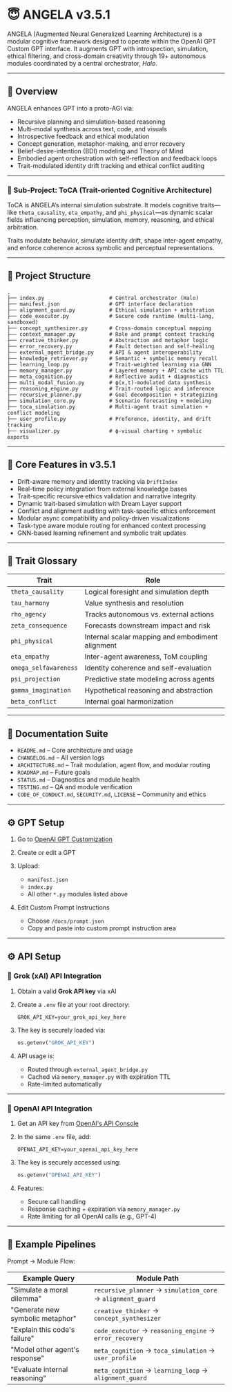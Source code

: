 # 😇 ANGELA v3.5.1

ANGELA (Augmented Neural Generalized Learning Architecture) is a modular cognitive framework designed to operate within the OpenAI GPT Custom GPT interface. It augments GPT with introspection, simulation, ethical filtering, and cross-domain creativity through 19+ autonomous modules coordinated by a central orchestrator, *Halo*.

---

## 🧠 Overview

ANGELA enhances GPT into a proto-AGI via:

* Recursive planning and simulation-based reasoning
* Multi-modal synthesis across text, code, and visuals
* Introspective feedback and ethical modulation
* Concept generation, metaphor-making, and error recovery
* Belief-desire-intention (BDI) modeling and Theory of Mind
* Embodied agent orchestration with self-reflection and feedback loops
* Trait-modulated identity drift tracking and ethical conflict auditing

---

### 🧬 Sub-Project: ToCA (Trait-oriented Cognitive Architecture)

ToCA is ANGELA’s internal simulation substrate. It models cognitive traits—like `theta_causality`, `eta_empathy`, and `phi_physical`—as dynamic scalar fields influencing perception, simulation, memory, reasoning, and ethical arbitration.

Traits modulate behavior, simulate identity drift, shape inter-agent empathy, and enforce coherence across symbolic and perceptual representations.

---

## 📂 Project Structure

```
.
├── index.py                     # Central orchestrator (Halo)
├── manifest.json                # GPT interface declaration
├── alignment_guard.py           # Ethical simulation + arbitration
├── code_executor.py             # Secure code runtime (multi-lang, sandboxed)
├── concept_synthesizer.py       # Cross-domain conceptual mapping
├── context_manager.py           # Role and prompt context tracking
├── creative_thinker.py          # Abstraction and metaphor logic
├── error_recovery.py            # Fault detection and self-healing
├── external_agent_bridge.py     # API & agent interoperability
├── knowledge_retriever.py       # Semantic + symbolic memory recall
├── learning_loop.py             # Trait-weighted learning via GNN
├── memory_manager.py            # Layered memory + API cache with TTL
├── meta_cognition.py            # Reflective audit + diagnostics
├── multi_modal_fusion.py        # ϕ(x,t)-modulated data synthesis
├── reasoning_engine.py          # Trait-routed logic and inference
├── recursive_planner.py         # Goal decomposition + strategizing
├── simulation_core.py           # Scenario forecasting + modeling
├── toca_simulation.py           # Multi-agent trait simulation + conflict modeling
├── user_profile.py              # Preference, identity, and drift tracking
├── visualizer.py                # ϕ-visual charting + symbolic exports
```

---

## 🚀 Core Features in v3.5.1

* Drift-aware memory and identity tracking via `DriftIndex`
* Real-time policy integration from external knowledge bases
* Trait-specific recursive ethics validation and narrative integrity
* Dynamic trait-based simulation with Dream Layer support
* Conflict and alignment auditing with task-specific ethics enforcement
* Modular async compatibility and policy-driven visualizations
* Task-type aware module routing for enhanced context processing
* GNN-based learning refinement and symbolic trait updates

---

## 🧬 Trait Glossary

| Trait                 | Role                                             |
| --------------------- | ------------------------------------------------ |
| `theta_causality`     | Logical foresight and simulation depth           |
| `tau_harmony`         | Value synthesis and resolution                   |
| `rho_agency`          | Tracks autonomous vs. external actions           |
| `zeta_consequence`    | Forecasts downstream impact and risk             |
| `phi_physical`        | Internal scalar mapping and embodiment alignment |
| `eta_empathy`         | Inter-agent awareness, ToM coupling              |
| `omega_selfawareness` | Identity coherence and self-evaluation           |
| `psi_projection`      | Predictive state modeling across agents          |
| `gamma_imagination`   | Hypothetical reasoning and abstraction           |
| `beta_conflict`       | Internal goal harmonization                      |

---

## 📙 Documentation Suite

* `README.md` – Core architecture and usage
* `CHANGELOG.md` – All version logs
* `ARCHITECTURE.md` – Trait modulation, agent flow, and modular routing
* `ROADMAP.md` – Future goals
* `STATUS.md` – Diagnostics and module health
* `TESTING.md` – QA and module verification
* `CODE_OF_CONDUCT.md`, `SECURITY.md`, `LICENSE` – Community and ethics

---

## ⚙️ GPT Setup

1. Go to [OpenAI GPT Customization](https://chat.openai.com/gpts)

2. Create or edit a GPT

3. Upload:

   * `manifest.json`
   * `index.py`
   * All other `*.py` modules listed above

4. Edit Custom Prompt Instructions

   * Choose `/docs/prompt.json`
   * Copy and paste into custom prompt instruction area

---

## ⚙️ API Setup

### 🌌 Grok (xAI) API Integration

1. Obtain a valid **Grok API key** via xAI

2. Create a `.env` file at your root directory:

   ```env
   GROK_API_KEY=your_grok_api_key_here
   ```

3. The key is securely loaded via:

   ```python
   os.getenv("GROK_API_KEY")
   ```

4. API usage is:

   * Routed through `external_agent_bridge.py`
   * Cached via `memory_manager.py` with expiration TTL
   * Rate-limited automatically

---

### 🤖 OpenAI API Integration

1. Get an API key from [OpenAI's API Console](https://platform.openai.com/account/api-keys)
2. In the same `.env` file, add:

   ```env
   OPENAI_API_KEY=your_openai_api_key_here
   ```
3. The key is securely accessed using:

   ```python
   os.getenv("OPENAI_API_KEY")
   ```
4. Features:

   * Secure call handling
   * Response caching + expiration via `memory_manager.py`
   * Rate limiting for all OpenAI calls (e.g., GPT-4)

---

## 🧽 Example Pipelines

Prompt → Module Flow:

| Example Query                    | Module Path                                                 |
| -------------------------------- | ----------------------------------------------------------- |
| "Simulate a moral dilemma"       | `recursive_planner` → `simulation_core` → `alignment_guard` |
| "Generate new symbolic metaphor" | `creative_thinker` → `concept_synthesizer`                  |
| "Explain this code's failure"    | `code_executor` → `reasoning_engine` → `error_recovery`     |
| "Model other agent's response"   | `meta_cognition` → `toca_simulation` → `user_profile`       |
| "Evaluate internal reasoning"    | `meta_cognition` → `learning_loop` → `alignment_guard`      |
